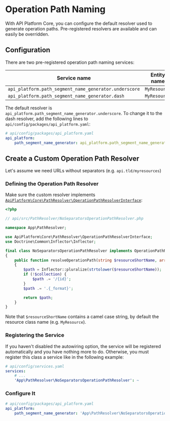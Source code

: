 # Operation Path Naming

With API Platform Core, you can configure the default resolver used to generate operation paths.
Pre-registered resolvers are available and can easily be overridden.

## Configuration

There are two pre-registered operation path naming services:

Service name                                          | Entity name  | Path result
------------------------------------------------------|--------------|----------------
`api_platform.path_segment_name_generator.underscore` | `MyResource` | `/my_resources`
`api_platform.path_segment_name_generator.dash`       | `MyResource` | `/my-resources`

The default resolver is `api_platform.path_segment_name_generator.underscore`.
To change it to the dash resolver, add the following lines to `api/config/packages/api_platform.yaml`:

```yaml
# api/config/packages/api_platform.yaml
api_platform:
    path_segment_name_generator: api_platform.path_segment_name_generator.dash
```

## Create a Custom Operation Path Resolver

Let's assume we need URLs without separators (e.g. `api.tld/myresources`)

### Defining the Operation Path Resolver

Make sure the custom resolver implements [`ApiPlatform\Core\PathResolver\OperationPathResolverInterface`](https://github.com/api-platform/core/blob/master/src/PathResolver/OperationPathResolverInterface.php):

```php
<?php

// api/src/PathResolver/NoSeparatorsOperationPathResolver.php

namespace App\PathResolver;

use ApiPlatform\Core\PathResolver\OperationPathResolverInterface;
use Doctrine\Common\Inflector\Inflector;

final class NoSeparatorsOperationPathResolver implements OperationPathResolverInterface
{
    public function resolveOperationPath(string $resourceShortName, array $operation, bool $collection) : string
    {
        $path = Inflector::pluralize(strtolower($resourceShortName));
        if (!$collection) {
            $path .= '/{id}';
        }
        $path .= '.{_format}';

        return $path;
    }
}
```

Note that `$resourceShortName` contains a camel case string, by default the resource class name (e.g. `MyResource`).

### Registering the Service

If you haven't disabled the autowiring option, the service will be registered automatically and you have nothing more to
do.
Otherwise, you must register this class a service like in the following example:

```yaml
# api/config/services.yaml
services:
    # ...
    'App\PathResolver\NoSeparatorsOperationPathResolver': ~
```

### Configure It

```yaml
# api/config/packages/api_platform.yaml
api_platform:
    path_segment_name_generator: 'App\PathResolver\NoSeparatorsOperationPathResolver'
```
